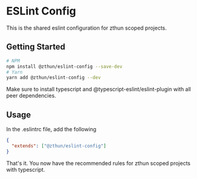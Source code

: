 # ESLint Config

This is the shared eslint configuration for zthun scoped projects.

## Getting Started

```sh
# NPM
npm install @zthun/eslint-config --save-dev
# Yarn
yarn add @zthun/eslint-config --dev
```

Make sure to install typescript and @typescript-eslint/eslint-plugin with all peer dependencies.

## Usage

In the .eslintrc file, add the following

```json
{
  "extends": ["@zthun/eslint-config"]
}
```

That's it. You now have the recommended rules for zthun scoped projects with typescript.
